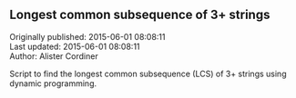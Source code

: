 ## Longest common subsequence of 3+ strings  
Originally published: 2015-06-01 08:08:11  
Last updated: 2015-06-01 08:08:11  
Author: Alister Cordiner  
  
Script to find the longest common subsequence (LCS) of 3+ strings using dynamic programming.